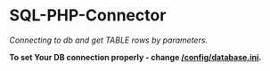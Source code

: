 # SQL-PHP-Connector
*Connecting to db and get TABLE rows by parameters.*

**To set Your DB connection properly - change [/config/database.ini](https://github.com/SerBuryat/SQL-PHP-Connector/tree/master/postgresqlphpconnect/app/config).**
